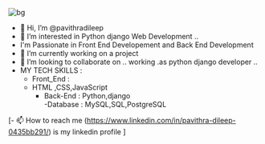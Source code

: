 ![bg](https://github.com/pavithradileep/pavithradileep/assets/137876673/0bf8fef9-3b92-4df5-a66c-195b2e435298)

- 👋 Hi, I’m @pavithradileep
- 👀 I’m interested in  Python django Web Development ..
-  I'm Passionate in Front End Developement and Back End Development 
- 🌱 I’m currently  working on a project 
-  💞️ I’m looking to collaborate on .. working .as python django  developer ..
- MY TECH  SKILLS :
  - Front_End :
  - HTML ,CSS,JavaScript  
    - Back-End :  Python,django   
  -Database :  MySQL,SQL,PostgreSQL

 [- 📫 How to reach me
(https://www.linkedin.com/in/pavithra-dileep-0435bb291/)
      is my linkedin profile ]

